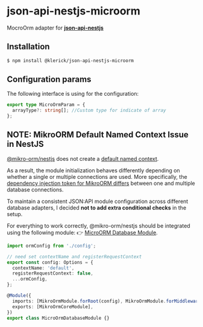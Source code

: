 # json-api-nestjs-microorm

MocroOrm adapter for **[json-api-nestjs](https://github.com/klerick/nestjs-json-api/tree/master/libs/json-api/json-api-nestjs)**

## Installation

```bash  
$ npm install @klerick/json-api-nestjs-microorm
```  

## Configuration params

The following interface is using for the configuration:

```typescript
export type MicroOrmParam = {
  arrayType?: string[]; //Custom type for indicate of array
};

```

## NOTE: MikroORM Default Named Context Issue in NestJS

[@mikro-orm/nestjs](https://github.com/mikro-orm/nestjs) does not create a [default named context](https://github.com/mikro-orm/nestjs/discussions/214).

As a result, the module initialization behaves differently depending on whether a single or multiple connections are used. 
More specifically, the [dependency injection token for MikroORM differs](https://github.com/mikro-orm/nestjs/issues/213) between one and multiple database connections.

To maintain a consistent JSON:API module configuration across different database adapters, 
I decided **not to add extra conditional checks** in the setup.

For everything to work correctly, @mikro-orm/nestjs should be integrated using the following module:
👉 [MicroORM Database Module](https://github.com/klerick/nestjs-json-api/blob/master/libs/microorm-database/src/lib/micro-orm-database.module.ts).

```typescript
import ormConfig from './config';

// need set contextName and registerRequestContext
export const config: Options = {
  contextName: 'default',
  registerRequestContext: false,
  ...ormConfig,
};

@Module({
  imports: [MikroOrmModule.forRoot(config), MikroOrmModule.forMiddleware()],
  exports: [MikroOrmCoreModule],
})
export class MicroOrmDatabaseModule {}
```



